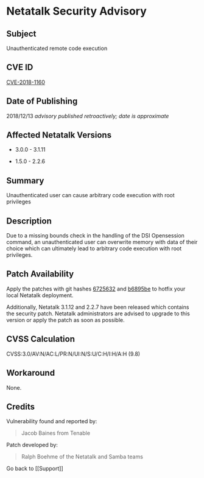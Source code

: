 # Netatalk Security Advisory

## Subject

Unauthenticated remote code execution

## CVE ID

[CVE-2018-1160](https://www.cve.org/CVERecord?id=CVE-2018-1160)

## Date of Publishing

2018/12/13 *advisory published retroactively; date is approximate*

## Affected Netatalk Versions

- 3.0.0 - 3.1.11

- 1.5.0 - 2.2.6

## Summary

Unauthenticated user can cause arbitrary code execution with root
privileges

## Description

Due to a missing bounds check in the handling of the DSI Opensession
command, an unauthenticated user can overwrite memory with data of their
choice which can ultimately lead to arbitrary code execution with root
privileges.

## Patch Availability

Apply the patches with git hashes
[6725632](https://github.com/Netatalk/netatalk/commit/67256322aa5a1fff01de471d6787d1d862678746.diff)
and
[b6895be](https://github.com/Netatalk/netatalk/commit/b6895be1cb5b915254ee92c2150e309cd31ebff6.diff)
to hotfix your local Netatalk deployment.

Additionally, Netatalk 3.1.12 and 2.2.7 have been released which
contains the security patch. Netatalk administrators are advised to
upgrade to this version or apply the patch as soon as possible.

## CVSS Calculation

CVSS:3.0/AV:N/AC:L/PR:N/UI:N/S:U/C:H/I:H/A:H (9.8)

## Workaround

None.

## Credits

Vulnerability found and reported by:

> Jacob Baines from Tenable

Patch developed by:

> Ralph Boehme of the Netatalk and Samba teams

Go back to [[Support]]
